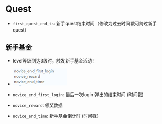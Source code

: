 # Quest

* `first_quest_end_ts`: 新手quest结束时间（修改为过去时间戳可跨过新手quest）

## 新手基金
* level等级到达3级时，触发新手基金活动！

* ![新手基金数据](images/Q_novice.png)

* `novice_end_first_login`: 最后一次login 弹出的结束时间 (时间戳)

* `novice_reward`: 领奖数据

* `novice_end_time`: 新手基金倒计时 (时间戳)

